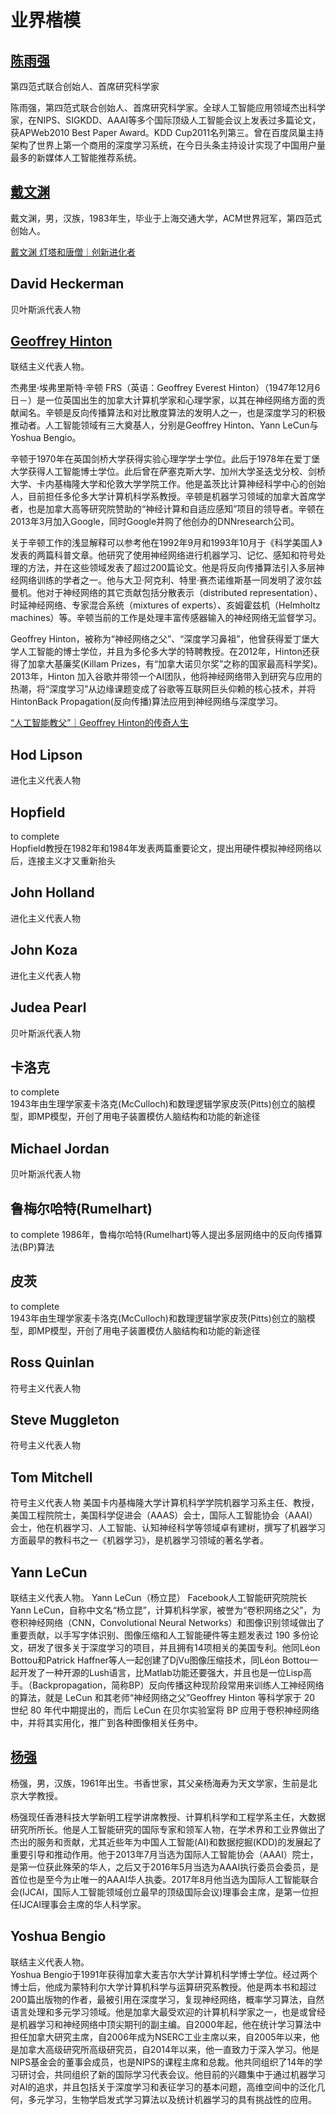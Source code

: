 
# 业界楷模


## [陈雨强](https://baike.baidu.com/item/%E9%99%88%E9%9B%A8%E5%BC%BA/20150126?fr=aladdin)
第四范式联合创始人、首席研究科学家  

陈雨强，第四范式联合创始人、首席研究科学家。全球人工智能应用领域杰出科学家，在NIPS、SIGKDD、AAAI等多个国际顶级人工智能会议上发表过多篇论文， 获APWeb2010 Best Paper Award。KDD Cup2011名列第三。曾在百度凤巢主持架构了世界上第一个商用的深度学习系统，在今日头条主持设计实现了中国用户量最多的新媒体人工智能推荐系统。  


## [戴文渊](https://baike.baidu.com/item/%E6%88%B4%E6%96%87%E6%B8%8A/1050962?fr=aladdin)
戴文渊，男，汉族，1983年生，毕业于上海交通大学，ACM世界冠军，第四范式创始人。  

[戴文渊 灯塔和唐僧｜创新进化者](http://www.anyv.net/index.php/article-910129)  


## David Heckerman
贝叶斯派代表人物  


## [Geoffrey Hinton](https://en.wikipedia.org/wiki/Geoffrey_Hinton)
联结主义代表人物。  

杰弗里·埃弗里斯特·辛顿 FRS（英语：Geoffrey Everest Hinton）（1947年12月6日－）是一位英国出生的加拿大计算机学家和心理学家，以其在神经网络方面的贡献闻名。辛顿是反向传播算法和对比散度算法的发明人之一，也是深度学习的积极推动者。人工智能领域有三大奠基人，分别是Geoffrey Hinton、Yann LeCun与Yoshua Bengio。  

辛顿于1970年在英国剑桥大学获得实验心理学学士学位。此后于1978年在爱丁堡大学获得人工智能博士学位。此后曾在萨塞克斯大学、加州大学圣迭戈分校、剑桥大学、卡内基梅隆大学和伦敦大学学院工作。他是盖茨比计算神经科学中心的创始人，目前担任多伦多大学计算机科学系教授。辛顿是机器学习领域的加拿大首席学者，也是加拿大高等研究院赞助的“神经计算和自适应感知”项目的领导者。辛顿在2013年3月加入Google，同时Google并购了他创办的DNNresearch公司。  

关于辛顿工作的浅显解释可以参考他在1992年9月和1993年10月于《科学美国人》发表的两篇科普文章。他研究了使用神经网络进行机器学习、记忆、感知和符号处理的方法，并在这些领域发表了超过200篇论文。他是将反向传播算法引入多层神经网络训练的学者之一。他与大卫·阿克利、特里·赛杰诺维斯基一同发明了波尔兹曼机。他对于神经网络的其它贡献包括分散表示（distributed representation）、时延神经网络、专家混合系统（mixtures of experts）、亥姆霍兹机（Helmholtz machines）等。辛顿当前的工作是处理丰富传感器输入的神经网络无监督学习。  

Geoffrey Hinton，被称为“神经网络之父”、“深度学习鼻祖”，他曾获得爱丁堡大学人工智能的博士学位，并且为多伦多大学的特聘教授。在2012年，Hinton还获得了加拿大基廉奖(Killam Prizes，有“加拿大诺贝尔奖”之称的国家最高科学奖)。2013年，Hinton 加入谷歌并带领一个AI团队，他将神经网络带入到研究与应用的热潮，将“深度学习”从边缘课题变成了谷歌等互联网巨头仰赖的核心技术，并将HintonBack Propagation(反向传播)算法应用到神经网络与深度学习。  

[“人工智能教父”｜Geoffrey Hinton的传奇人生](http://baijiahao.baidu.com/s?id=1577101713270280995&wfr=spider&for=pc)  


## Hod Lipson
进化主义代表人物


## Hopfield
to complete  
Hopfield教授在1982年和1984年发表两篇重要论文，提出用硬件模拟神经网络以后，连接主义才又重新抬头  


## John Holland
进化主义代表人物


## John Koza
进化主义代表人物  


## Judea Pearl
贝叶斯派代表人物  


## 卡洛克
to complete  
1943年由生理学家麦卡洛克(McCulloch)和数理逻辑学家皮茨(Pitts)创立的脑模型，即MP模型，开创了用电子装置模仿人脑结构和功能的新途径  


## Michael Jordan
贝叶斯派代表人物  


## 鲁梅尔哈特(Rumelhart)
to complete
1986年，鲁梅尔哈特(Rumelhart)等人提出多层网络中的反向传播算法(BP)算法  


## 皮茨
to complete  
1943年由生理学家麦卡洛克(McCulloch)和数理逻辑学家皮茨(Pitts)创立的脑模型，即MP模型，开创了用电子装置模仿人脑结构和功能的新途径  


## Ross Quinlan
符号主义代表人物  


## Steve Muggleton
符号主义代表人物  


## Tom Mitchell
符号主义代表人物
美国卡内基梅隆大学计算机科学学院机器学习系主任、教授，美国工程院院士，美国科学促进会（AAAS）会士，国际人工智能协会（AAAI）会士，他在机器学习、人工智能、认知神经科学等领域卓有建树，撰写了机器学习方面最早的教科书之一《机器学习》，是机器学习领域的著名学者。


## Yann LeCun
联结主义代表人物。 
Yann LeCun（杨立昆）
Facebook人工智能研究院院长
Yann LeCun，自称中文名“杨立昆”，计算机科学家，被誉为“卷积网络之父”，为卷积神经网络（CNN，Convolutional Neural Networks）和图像识别领域做出了重要贡献，以手写字体识别、图像压缩和人工智能硬件等主题发表过 190 多份论文，研发了很多关于深度学习的项目，并且拥有14项相关的美国专利。他同Léon Bottou和Patrick Haffner等人一起创建了DjVu图像压缩技术，同Léon Bottou一起开发了一种开源的Lush语言，比Matlab功能还要强大，并且也是一位Lisp高手。（Backpropagation，简称BP）反向传播这种现阶段常用来训练人工神经网络的算法，就是 LeCun 和其老师“神经网络之父”Geoffrey Hinton 等科学家于 20 世纪 80 年代中期提出的，而后 LeCun 在贝尔实验室将 BP 应用于卷积神经网络中，并将其实用化，推广到各种图像相关任务中。



## [杨强](https://baike.baidu.com/item/%E6%9D%A8%E5%BC%BA/1055635?fr=aladdin)
杨强，男，汉族，1961年出生。书香世家，其父亲杨海寿为天文学家，生前是北京大学教授。  

杨强现任香港科技大学新明工程学讲席教授、计算机科学和工程学系主任，大数据研究所所长。他是人工智能研究的国际专家和领军人物，在学术界和工业界做出了杰出的服务和贡献，尤其近些年为中国人工智能(AI)和数据挖掘(KDD)的发展起了重要引导和推动作用。他于2013年7月当选为国际人工智能协会（AAAI）院士，是第一位获此殊荣的华人，之后又于2016年5月当选为AAAI执行委员会委员，是首位也是至今为止唯一的AAAI华人执委。2017年8月他当选为国际人工智能联合会(IJCAI，国际人工智能领域创立最早的顶级国际会议)理事会主席，是第一位担任IJCAI理事会主席的华人科学家。  


## Yoshua Bengio
联结主义代表人物。  
Yoshua Bengio于1991年获得加拿大麦吉尔大学计算机科学博士学位。经过两个博士后，他成为蒙特利尔大学计算机科学与运算研究系教授。他是两本书和超过200篇出版物的作者，最被引用在深度学习，复现神经网络，概率学习算法，自然语言处理和多元学习领域。他是加拿大最受欢迎的计算机科学家之一，也是或曾经是机器学习和神经网络中顶尖期刊的副主编。自2000年起，他在统计学习算法中担任加拿大研究主席，自2006年成为NSERC工业主席以来，自2005年以来，他是加拿大高级研究所高级研究员，自2014年以来，他一直致力于深入学习。他是NIPS基金会的董事会成员，也是NIPS的课程主席和总裁。他共同组织了14年的学习研讨会，共同组织了新的国际学习代表会议。他目前的兴趣集中于通过机器学习对AI的追求，并且包括关于深度学习和表征学习的基本问题，高维空间中的泛化几何，多元学习，生物学启发式学习算法以及统计机器学习的具有挑战性的应用。
